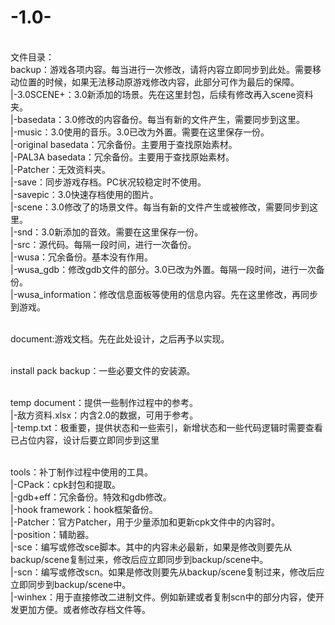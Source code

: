 # -1.0-
<br>文件目录：
<br>backup：游戏各项内容。每当进行一次修改，请将内容立即同步到此处。需要移动位置的时候，如果无法移动原游戏修改内容，此部分可作为最后的保障。
<br>|-3.0SCENE+：3.0新添加的场景。先在这里封包，后续有修改再入scene资料夹。
<br>|-basedata：3.0修改的内容备份。每当有新的文件产生，需要同步到这里。
<br>|-music：3.0使用的音乐。3.0已改为外置。需要在这里保存一份。
<br>|-original basedata：冗余备份。主要用于查找原始素材。
<br>|-PAL3A basedata：冗余备份。主要用于查找原始素材。
<br>|-Patcher：无效资料夹。
<br>|-save：同步游戏存档。PC状况较稳定时不使用。
<br>|-savepic：3.0快速存档使用的图片。
<br>|-scene：3.0修改了的场景文件。每当有新的文件产生或被修改，需要同步到这里。
<br>|-snd：3.0新添加的音效。需要在这里保存一份。
<br>|-src：源代码。每隔一段时间，进行一次备份。
<br>|-wusa：冗余备份。基本没有作用。
<br>|-wusa_gdb：修改gdb文件的部分。3.0已改为外置。每隔一段时间，进行一次备份。
<br>|-wusa_information：修改信息面板等使用的信息内容。先在这里修改，再同步到游戏。
  
<br>document:游戏文档。先在此处设计，之后再予以实现。
  
<br>install pack backup：一些必要文件的安装源。
  
<br>temp document：提供一些制作过程中的参考。
<br>|-敌方资料.xlsx：内含2.0的数据，可用于参考。
<br>|-temp.txt：极重要，提供状态和一些索引，新增状态和一些代码逻辑时需要查看已占位内容，设计后要立即同步到这里
  
<br>tools：补丁制作过程中使用的工具。
<br>|-CPack：cpk封包和提取。
<br>|-gdb+eff：冗余备份。特效和gdb修改。
<br>|-hook framework：hook框架备份。
<br>|-Patcher：官方Patcher，用于少量添加和更新cpk文件中的内容时。
<br>|-position：辅助器。
<br>|-sce：编写或修改sce脚本。其中的内容未必最新，如果是修改则要先从backup/scene复制过来，修改后应立即同步到backup/scene中。
<br>|-scn：编写或修改scn。如果是修改则要先从backup/scene复制过来，修改后应立即同步到backup/scene中。
<br>|-winhex：用于直接修改二进制文件。例如新建或者复制scn中的部分内容，使开发更加方便。或者修改存档文件等。

